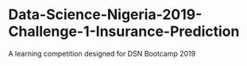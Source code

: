 # Data-Science-Nigeria-2019-Challenge-1-Insurance-Prediction
A learning competition designed for DSN Bootcamp 2019
